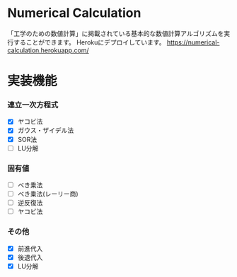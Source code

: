 # Numerical Calculation
「工学のための数値計算」に掲載されている基本的な数値計算アルゴリズムを実行することができます。
Herokuにデプロイしています。
https://numerical-calculation.herokuapp.com/

# 実装機能
### 連立一次方程式
- [x] ヤコビ法
- [x] ガウス・ザイデル法
- [x] SOR法
- [ ] LU分解

### 固有値
- [ ] べき乗法
- [ ] べき乗法(レーリー商)
- [ ] 逆反復法
- [ ] ヤコビ法

### その他
- [x] 前進代入
- [x] 後退代入
- [x] LU分解
